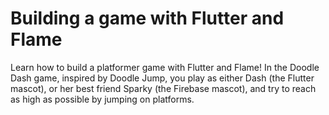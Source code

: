 # Building a game with Flutter and Flame

Learn how to build a platformer game with Flutter and Flame! In the Doodle Dash game, inspired by Doodle Jump, you play as either Dash (the Flutter mascot), or her best friend Sparky (the Firebase mascot), and try to reach as high as possible by jumping on platforms.
